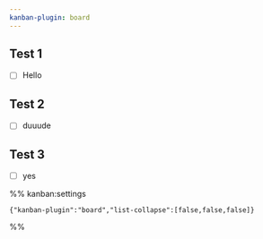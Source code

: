 ```yaml
---
kanban-plugin: board
---
```


## Test 1

- [ ] Hello


## Test 2

- [ ] duuude


## Test 3

- [ ] yes




%% kanban:settings
```
{"kanban-plugin":"board","list-collapse":[false,false,false]}
```
%%